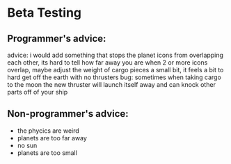 # Beta Testing
## Programmer's advice:

advice: i would add something that stops the planet icons from overlapping each other, its hard to tell how far away you are when 2 or more icons overlap, maybe adjust the weight of cargo pieces a small bit, it feels a bit to hard get off the earth with no thrusters
bug: sometimes when taking cargo to the moon the new thruster will launch itself away and can knock other parts off of your ship

## Non-programmer's advice:

- the phycics are weird
- planets are too far away
- no sun
- planets are too small